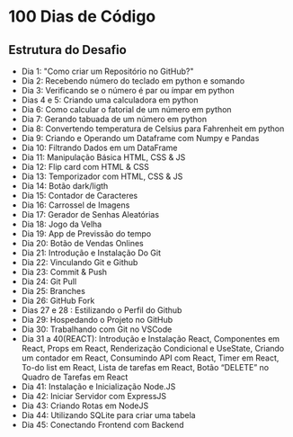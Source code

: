 # 100 Dias de Código

## Estrutura do Desafio

- Dia 1: "Como criar um Repositório no GitHub?"
- Dia 2: Recebendo número do teclado em python e somando
- Dia 3: Verificando se o número é par ou ímpar em python
- Dias 4 e 5: Criando uma calculadora em python
- Dia 6: Como calcular o fatorial de um número em python
- Dia 7: Gerando tabuada de um número em python
- Dia 8: Convertendo temperatura de Celsius para Fahrenheit em python
- Dia 9: Criando e Operando um Dataframe com Numpy e Pandas
- Dia 10: Filtrando Dados em um DataFrame
- Dia 11: Manipulação Básica HTML, CSS & JS
- Dia 12: Flip card com HTML & CSS
- Dia 13: Temporizador com HTML, CSS & JS
- Dia 14: Botão dark/ligth
- Dia 15: Contador de Caracteres
- Dia 16: Carrossel de Imagens
- Dia 17: Gerador de Senhas Aleatórias
- Dia 18: Jogo da Velha
- Dia 19: App de Previssão do tempo
- Dia 20: Botão de Vendas Onlines
- Dia 21: Introdução e Instalação Do Git
- Dia 22: Vinculando Git e Github
- Dia 23: Commit & Push
- Dia 24: Git Pull
- Dia 25: Branches
- Dia 26: GitHub Fork
- Dias 27 e 28 : Estilizando o Perfil do Github
- Dia 29: Hospedando o Projeto no GitHub
- Dia 30: Trabalhando com Git no VSCode
- Dia 31 a 40(REACT):
Introdução e Instalação React,
Componentes em React,
Props em React,
Renderização Condicional e UseState,
Criando um contador em React,
Consumindo API com React,
Timer em React,
To-do list em React,
Lista de tarefas em React,
Botão “DELETE” no Quadro de Tarefas em React
- Dia 41: Instalação e Inicialização Node.JS
- Dia 42: Iniciar Servidor com ExpressJS
- Dia 43: Criando Rotas em NodeJS
- Dia 44: Utilizando SQLite para criar uma tabela
- Dia 45: Conectando Frontend com Backend